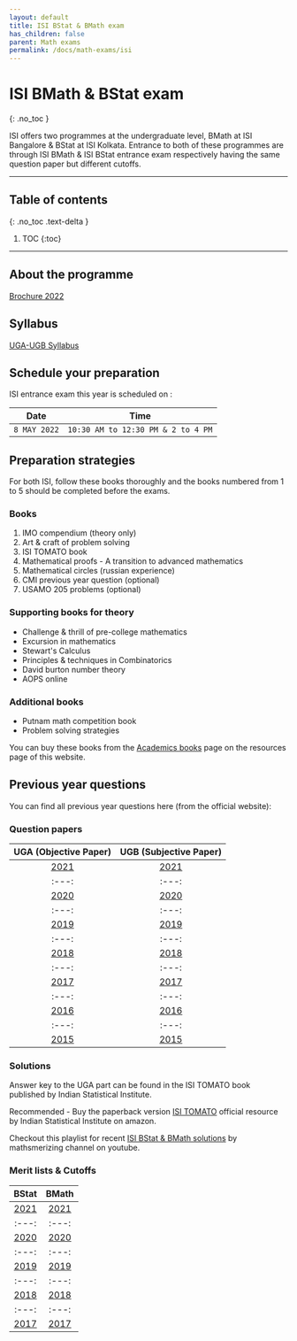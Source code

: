 ```yaml
---
layout: default
title: ISI BStat & BMath exam
has_children: false
parent: Math exams
permalink: /docs/math-exams/isi
---
```


# ISI BMath & BStat exam
{: .no_toc }

ISI offers two programmes at the undergraduate level, BMath at ISI Bangalore & BStat at ISI Kolkata. Entrance to both of these programmes are through ISI BMath & ISI BStat entrance exam respectively having the same question paper but different cutoffs.

---

## Table of contents
{: .no_toc .text-delta }

1. TOC
{:toc}

---

## About the programme
[Brochure 2022](brochure_0.pdf)

## Syllabus
[UGA-UGB Syllabus](BStat-BMath-Syllabus-UGA-UGB-2022.pdf)

## Schedule your preparation
ISI entrance exam this year is scheduled on :

| Date | Time |
| :---: | :---: |
| `8 MAY 2022`| `10:30 AM to 12:30 PM & 2 to 4 PM`|

## Preparation strategies
For both ISI, follow these books thoroughly and the books numbered from 1 to 5 should be completed before the exams.

### Books
1. IMO compendium (theory only)
2. Art & craft of problem solving
3. ISI TOMATO book
4. Mathematical proofs - A transition to advanced mathematics
5. Mathematical circles (russian experience)
6. CMI previous year question (optional)
7. USAMO 205 problems (optional) 

### Supporting books for theory

- Challenge & thrill of pre-college mathematics
- Excursion in mathematics
- Stewart's Calculus
- Principles & techniques in Combinatorics
- David burton number theory
- AOPS online

### Additional books
- Putnam math competition book
- Problem solving strategies

You can buy these books from the [Academics books](https://mathdigilab.github.io/docs/resources/books/academic-books) page on the resources page of this website.

## Previous year questions
You can find all previous year questions here (from the official website):

### Question papers

| UGA (Objective Paper) | UGB (Subjective Paper) |
| :---: | :---: |
| [2021](BStat-BMath-UGA-2021.pdf) | [2021](BStat-BMath-UGB-2021.pdf) |
| :---: | :---: |
| [2020](BStat-BMath-UGA-2020.pdf) | [2020](BStat-BMath-UGB-2020.pdf) |
| :---: | :---: |
| [2019](BStat-BMath-UGA-2019.pdf) | [2019](BStat-BMath-UGB-2019.pdf) |
| :---: | :---: |
| [2018](BStat-BMath-UGA-2018.pdf) | [2018](BStat-BMath-UGB-2018.pdf) |
| :---: | :---: |
| [2017](BStat-BMath-UGA-2017.pdf) | [2017](BStat-BMath-UGB-2017.pdf) |
| :---: | :---: |
| [2016](BStat-BMath-UGA-2016.pdf) | [2016](BStat-BMath-UGB-2016.pdf) |
| :---: | :---: |
| [2015](BStat-BMath-UGA-2015.pdf) | [2015](BStat-BMath-UGB-2015.pdf) |

### Solutions 

Answer key to the UGA part can be found in the ISI TOMATO book published by Indian Statistical Institute.

Recommended - Buy the paperback version [ISI TOMATO](https://www.amazon.in/Test-Mathematics-10-Level-18/dp/8176711098?crid=1YZYNKFZLQ1ZW&keywords=isi+tomato+book+2021-22&qid=1643202425&sprefix=isi+tomato%2Caps%2C178&sr=8-1&linkCode=ll1&tag=shreyaskali-21&linkId=0c928753e110f2516c676dcb2d0b4f4e&language=en_IN&ref_=as_li_ss_tl) official resource by Indian Statistical Institute on amazon.

Checkout this playlist for recent [ISI BStat & BMath solutions](https://youtube.com/playlist?list=PLjF2DElqz-GSu_qzwEBewFP-a0zHO5fXb) by mathsmerizing channel on youtube.

### Merit lists & Cutoffs

| BStat | BMath |
| :---: | :---: |
| [2021](BST-Merit-List-2021.pdf) | [2021](BMT-Merit-List-2021.pdf) |
| :---: | :---: |
| [2020](BStat-Merit-List-2020.pdf) | [2020](BMath-Merit-List-2020.pdf) |
| :---: | :---: |
| [2019](BStat-Merit-List-2019.pdf) | [2019](BMath-Merit-List-2019.pdf) |
| :---: | :---: |
| [2018](BStat-Merit-List-2018.pdf) | [2018](BMath-Merit-List-2018.pdf) |
| :---: | :---: |
| [2017](BStat-Merit-List-2017.pdf) | [2017](BMath-Merit-List-2017.pdf) |
